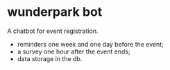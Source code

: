 # wunderpark bot
A chatbot for event registration.
+ reminders one week and one day before the event;
+ a survey one hour after the event ends;
+ data storage in the db.